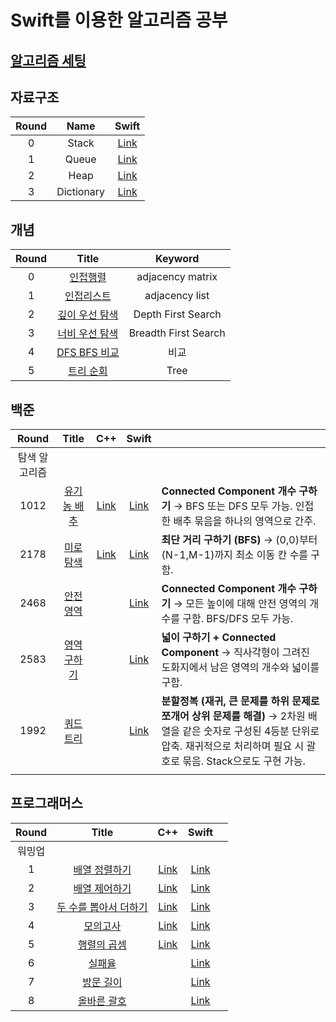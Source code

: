 # Swift를 이용한 알고리즘 공부 

## [알고리즘 세팅](https://github.com/indextrown/Algorithm/tree/main/0.%20알고리즘%20개념공부)

## 자료구조

| Round |    Name    |                            Swift                             |
| :---: | :--------: | :----------------------------------------------------------: |
|   0   |   Stack    | [Link](https://github.com/indextrown/Algorithm/blob/main/1.%20자료구조/0.%20stack.swift) |
|   1   |   Queue    | [Link](https://github.com/indextrown/Algorithm/blob/main/1.%20자료구조/1.%20queue.swift) |
|   2   |    Heap    | [Link](https://github.com/indextrown/Algorithm/blob/main/1.%20자료구조/2.%20heap.swift) |
|   3   | Dictionary | [Link](https://github.com/indextrown/Algorithm/blob/main/1.%20자료구조/4.%20Dictionary.swift) |




## 개념

| Round |                            Title                             |       Keyword        |
| :---: | :----------------------------------------------------------: | :------------------: |
|   0   | [인접행렬](https://github.com/indextrown/Algorithm/blob/main/0.%20알고리즘%20개념공부/2주차/2025-02-17-[알고리즘]%20인접행렬.md) |   adjacency matrix   |
|   1   | [인접리스트](https://github.com/indextrown/Algorithm/blob/main/0.%20알고리즘%20개념공부/2주차/2025-02-17-[알고리즘]%20인접리스트.md) |    adjacency list    |
|   2   | [깊이 우선 탐색](https://github.com/indextrown/Algorithm/blob/main/0.%20알고리즘%20개념공부/2주차/2025-02-17-[알고리즘]%20깊이%20우선%20탐색%20개념.md) |  Depth First Search  |
|   3   | [너비 우선 탐색](https://github.com/indextrown/Algorithm/blob/main/0.%20알고리즘%20개념공부/2주차/2025-02-17-[알고리즘]%20너비%20우선%20탐색%20개념.md) | Breadth First Search |
|   4   | [DFS BFS 비교](https://github.com/indextrown/Algorithm/blob/main/0.%20알고리즘%20개념공부/2주차/2025-04-15-[알고리즘]%20DFS%20BFS%20비교%20copy.md) |         비교         |
|   5   | [트리 순회](https://github.com/indextrown/Algorithm/blob/main/0.%20알고리즘%20개념공부/2주차/2025-04-15-[알고리즘]%20트리%20순회.md) |         Tree         |



## 백준

|     Round     |                        Title                        |                             C++                              |                            Swift                             |                                                              |
| :-----------: | :-------------------------------------------------: | :----------------------------------------------------------: | :----------------------------------------------------------: | ------------------------------------------------------------ |
| 탐색 알고리즘 |                                                     |                                                              |                                                              |                                                              |
|     1012      | [유기농 배추](https://www.acmicpc.net/problem/1012) | [Link](https://github.com/indextrown/Algorithm/blob/main/0.%20알고리즘%20개념공부/2주차/09.%20예제문제/1.%201012-유기농%20배추/main.cpp) | [Link](https://github.com/indextrown/Algorithm/blob/main/0.%20알고리즘%20개념공부/2주차/09.%20예제문제/1.%201012-유기농%20배추/main.swift) | **Connected Component 개수 구하기** → BFS 또는 DFS 모두 가능. 인접한 배추 묶음을 하나의 영역으로 간주. |
|     2178      |  [미로탐색](https://www.acmicpc.net/problem/2178)   | [Link](https://github.com/indextrown/Algorithm/blob/main/0.%20알고리즘%20개념공부/2주차/09.%20예제문제/2.%202178-미로탐색/2178-미로탐색.cpp) | [Link](https://github.com/indextrown/Algorithm/blob/main/0.%20알고리즘%20개념공부/2주차/09.%20예제문제/2.%202178-미로탐색/main.swift) | **최단 거리 구하기 (BFS)** → (0,0)부터 (N-1,M-1)까지 최소 이동 칸 수를 구함. |
|     2468      |  [안전영역](https://www.acmicpc.net/problem/2468)   |                                                              | [Link](https://github.com/indextrown/Algorithm/blob/main/0.%20알고리즘%20개념공부/2주차/09.%20예제문제/3.%202468-안전영역/main.swift) | **Connected Component 개수 구하기** → 모든 높이에 대해 안전 영역의 개수를 구함. BFS/DFS 모두 가능. |
|     2583      | [영역 구하기](https://www.acmicpc.net/problem/2583) |                                                              | [Link](https://github.com/indextrown/Algorithm/blob/main/0.%20알고리즘%20개념공부/2주차/09.%20예제문제/4.%20%202178-영역%20구하기/main.swift) | **넓이 구하기 + Connected Component** → 직사각형이 그려진 도화지에서 남은 영역의 개수와 넓이를 구함. |
|     1992      |  [쿼드트리](https://www.acmicpc.net/problem/1992)   |                                                              | [Link](https://github.com/indextrown/Algorithm/blob/main/0.%20알고리즘%20개념공부/2주차/09.%20예제문제/5.%201922-쿼드트리/main.swift) | **분할정복 (재귀, 큰 문제를 하위 문제로 쪼개어 상위 문제를 해결)** → 2차원 배열을 같은 숫자로 구성된 4등분 단위로 압축. 재귀적으로 처리하며 필요 시 괄호로 묶음. Stack으로도 구현 가능. |
|               |                                                     |                                                              |                                                              |                                                              |



## 프로그래머스

| Round  |                            Title                             |                             C++                              |                            Swift                             |      |
| :----: | :----------------------------------------------------------: | :----------------------------------------------------------: | :----------------------------------------------------------: | ---- |
| 워밍업 |                                                              |                                                              |                                                              |      |
|   1    |                      [배열 정렬하기]()                       | [Link](https://github.com/indextrown/Algorithm/blob/main/3.%20Programmers/1.%20배열%20정렬하기/1.%20배열%20정렬하기.cpp) | [Link](https://github.com/indextrown/Algorithm/blob/main/3.%20Programmers/1.%20배열%20정렬하기/1.%20배열%20정렬하기.swift) |      |
|   2    |                      [배열 제어하기]()                       | [Link](https://github.com/indextrown/Algorithm/blob/main/3.%20Programmers/2.%20배열%20제어하기/2.%20배열%20제어하기.cpp) | [Link](https://github.com/indextrown/Algorithm/blob/main/3.%20Programmers/2.%20배열%20제어하기/2.%20배열%20제어하기.swift) |      |
|   3    |                  [두 수를 뽑아서 더하기]()                   | [Link](https://github.com/indextrown/Algorithm/blob/main/3.%20Programmers/3.%20두%20수를%20뽑아서%20더하기/main.cpp) | [Link](https://github.com/indextrown/Algorithm/blob/main/3.%20Programmers/3.%20두%20수를%20뽑아서%20더하기/main.swift) |      |
|   4    |                         [모의고사]()                         | [Link](https://github.com/indextrown/Algorithm/blob/main/3.%20Programmers/4.%20모의고사/main.cpp) | [Link](https://github.com/indextrown/Algorithm/blob/main/3.%20Programmers/4.%20모의고사/main2.swift) |      |
|   5    |                       [행렬의 곱셈]()                        |                           [Link]()                           | [Link](https://github.com/indextrown/Algorithm/blob/main/3.%20Programmers/5.%20행렬의%20곱셈/main.swift) |      |
|   6    | [실패율](https://school.programmers.co.kr/learn/courses/30/lessons/42889) |                                                              | [Link](https://github.com/indextrown/Algorithm/blob/main/3.%20Programmers/6.%20실패율/main.swift) |      |
|   7    | [방문 길이](https://school.programmers.co.kr/learn/courses/30/lessons/49994) |                                                              | [Link](https://github.com/indextrown/Algorithm/blob/main/3.%20Programmers/7.%20방문%20길이/main.swift) |      |
|   8    | [올바른 괄호](https://school.programmers.co.kr/learn/courses/30/lessons/12909) |                                                              | [Link](https://github.com/indextrown/Algorithm/blob/7889a2b71bb308dac732cf4ffe557dba312d33d8/3.%20Programmers/8.%20올바른%20괄호/main.swift) |      |

